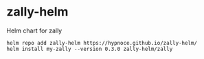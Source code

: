 # zally-helm
Helm chart for zally

```
helm repo add zally-helm https://hypnoce.github.io/zally-helm/
helm install my-zally --version 0.3.0 zally-helm/zally
```

